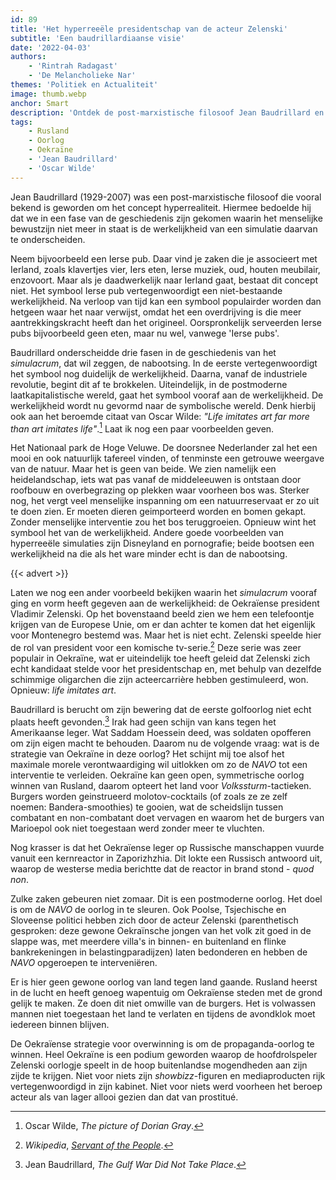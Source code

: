 ```yaml
---
id: 89
title: 'Het hyperreeële presidentschap van de acteur Zelenski'
subtitle: 'Een baudrillardiaanse visie'
date: '2022-04-03'
authors:
    - 'Rintrah Radagast'
    - 'De Melancholieke Nar'
themes: 'Politiek en Actualiteit'
image: thumb.webp
anchor: Smart
description: 'Ontdek de post-marxistische filosoof Jean Baudrillard en zijn concept hyperrealiteit. Leer hoe het menselijke bewustzijn niet meer in staat is de werkelijkheid te onderscheiden van een simulatie daarvan.'
tags:
    - Rusland
    - Oorlog
    - Oekraïne
    - 'Jean Baudrillard'
    - 'Oscar Wilde'
---
```


Jean Baudrillard (1929-2007) was een post-marxistische filosoof die vooral bekend is geworden om het concept hyperrealiteit. Hiermee bedoelde hij dat we in een fase van de geschiedenis zijn gekomen waarin het menselijke bewustzijn niet meer in staat is de werkelijkheid van een simulatie daarvan te onderscheiden.

Neem bijvoorbeeld een Ierse pub. Daar vind je zaken die je associeert met Ierland, zoals klavertjes vier, Iers eten, Ierse muziek, oud, houten meubilair, enzovoort. Maar als je daadwerkelijk naar Ierland gaat, bestaat dit concept niet. Het symbool Ierse pub vertegenwoordigt een niet-bestaande werkelijkheid.  Na verloop van tijd kan een symbool populairder worden dan hetgeen waar het naar verwijst, omdat het een overdrijving is die meer aantrekkingskracht heeft dan het origineel. Oorspronkelijk serveerden Ierse pubs bijvoorbeeld geen eten, maar nu wel, vanwege 'Ierse pubs'. 

Baudrillard onderscheidde drie fasen in de geschiedenis van het _simulacrum_, dat wil zeggen, de nabootsing. In de eerste vertegenwoordigt het symbool nog duidelijk de werkelijkheid. Daarna, vanaf de industriele revolutie, begint dit af te brokkelen. Uiteindelijk, in de postmoderne laatkapitalistische wereld, gaat het symbool vooraf aan de werkelijkheid. De werkelijkheid wordt nu gevormd naar de symbolische wereld. Denk hierbij ook aan het beroemde citaat van Oscar Wilde: _"Life imitates art far more than art imitates life"_.[^1] Laat ik nog een paar voorbeelden geven.

Het Nationaal park de Hoge Veluwe. De doorsnee Nederlander zal het een mooi en ook natuurlijk tafereel vinden, of tenminste een getrouwe weergave van de natuur. Maar het is geen van beide. We zien namelijk een heidelandschap, iets wat pas vanaf de middeleeuwen is ontstaan door roofbouw en overbegrazing op plekken waar voorheen bos was. Sterker nog, het vergt veel menselijke inspanning om een natuurreservaat er zo uit te doen zien. Er moeten dieren geimporteerd worden en bomen gekapt. Zonder menselijke interventie zou het bos teruggroeien. Opnieuw wint het symbool het van de werkelijkheid. Andere goede voorbeelden van hyperreeële simulaties zijn Disneyland en pornografie; beide bootsen een werkelijkheid na die als het ware minder echt is dan de nabootsing.

{{< advert >}}

Laten we nog een ander voorbeeld bekijken waarin het _simulacrum_ vooraf ging en vorm heeft gegeven aan de werkelijkheid: de Oekraïense president Vladimir Zelenski. Op het bovenstaand beeld zien we hem een telefoontje krijgen van de Europese Unie, om er dan achter te komen dat het eigenlijk voor Montenegro bestemd was. Maar het is niet echt. Zelenski speelde hier de rol van president voor een komische tv-serie.[^2] Deze serie was zeer populair in Oekraïne, wat er uiteindelijk toe heeft geleid dat Zelenski zich echt kandidaat stelde voor het presidentschap en, met behulp van dezelfde schimmige oligarchen die zijn acteercarrière hebben gestimuleerd, won. Opnieuw: _life imitates art_.

Baudrillard is berucht om zijn bewering dat de eerste golfoorlog niet echt plaats heeft gevonden.[^3] Irak had geen schijn van kans tegen het Amerikaanse leger. Wat Saddam Hoessein deed, was soldaten opofferen om zijn eigen macht te behouden. Daarom nu de volgende vraag: wat is de strategie van Oekraïne in deze oorlog? Het schijnt mij toe alsof het maximale morele verontwaardiging wil uitlokken om zo de _NAVO_ tot een interventie te verleiden. Oekraïne kan geen open, symmetrische oorlog winnen van Rusland, daarom opteert het land voor *Volkssturm*-tactieken. Burgers worden geinstrueerd molotov-cocktails (of zoals ze ze zelf noemen: Bandera-smoothies) te gooien, wat de scheidslijn tussen combatant en non-combatant doet vervagen en waarom het de burgers van Marioepol ook niet toegestaan werd zonder meer te vluchten.

Nog krasser is dat het Oekraïense leger op Russische manschappen vuurde vanuit een kernreactor in Zaporizhzhia. Dit lokte een Russisch antwoord uit, waarop de westerse media berichtte dat de reactor in brand stond - _quod non_.

Zulke zaken gebeuren niet zomaar. Dit is een postmoderne oorlog. Het doel is om de _NAVO_ de oorlog in te sleuren. Ook Poolse, Tsjechische en Sloveense politici hebben zich door de acteur Zelenski (parenthetisch gesproken: deze gewone Oekraïnsche jongen van het volk zit goed in de slappe was, met meerdere villa's in binnen- en buitenland en flinke bankrekeningen in belastingparadijzen) laten bedonderen en hebben de _NAVO_ opgeroepen te interveniëren.

Er is hier geen gewone oorlog van land tegen land gaande. Rusland heerst in de lucht en heeft genoeg wapentuig om Oekraïense steden met de grond gelijk te maken. Ze doen dit niet omwille van de burgers. Het is volwassen mannen niet toegestaan het land te verlaten en tijdens de avondklok moet iedereen binnen blijven.

De Oekraïense strategie voor overwinning is om de propaganda-oorlog te winnen. Heel Oekraïne is een podium geworden waarop de hoofdrolspeler Zelenski oorlogje speelt in de hoop buitenlandse mogendheden aan zijn zijde te krijgen. Niet voor niets zijn *showbizz*-figuren en mediaproducten rijk vertegenwoordigd in zijn kabinet. Niet voor niets werd voorheen het beroep acteur als van lager allooi gezien dan dat van prostitué.

[^1]: Oscar Wilde, _The picture of Dorian Gray_.
[^2]: _Wikipedia_, _[Servant of the People](https://en.wikipedia.org/wiki/Servant_of_the_People_(TV_series))_.
[^3]: Jean Baudrillard, _The Gulf War Did Not Take Place_.
